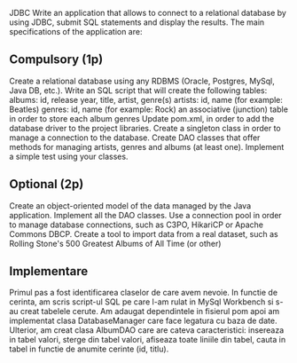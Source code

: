 JDBC
Write an application that allows to connect to a relational database by using JDBC, submit SQL statements and display the results.
The main specifications of the application are:

## Compulsory (1p)

Create a relational database using any RDBMS (Oracle, Postgres, MySql, Java DB, etc.).
Write an SQL script that will create the following tables:
albums: id, release year, title, artist, genre(s)
artists: id, name (for example: Beatles)
genres: id, name (for example: Rock)
an associative (junction) table in order to store each album genres
Update pom.xml, in order to add the database driver to the project libraries.
Create a singleton class in order to manage a connection to the database.
Create DAO classes that offer methods for managing artists, genres and albums (at least one).
Implement a simple test using your classes.

## Optional (2p)
Create an object-oriented model of the data managed by the Java application.
Implement all the DAO classes.
Use a connection pool in order to manage database connections, such as C3PO, HikariCP or Apache Commons DBCP.
Create a tool to import data from a real dataset, such as Rolling Stone's 500 Greatest Albums of All Time (or other)

## Implementare
Primul pas a fost identificarea claselor de care avem nevoie. In functie de cerinta, am scris script-ul SQL pe care l-am rulat in MySql Workbench si s-au creat tabelele cerute. Am adaugat dependintele in fisierul pom apoi am implementat clasa DatabaseManager care face legatura cu baza de date. Ulterior, am creat clasa AlbumDAO care are cateva caracteristici: insereaza in tabel valori, sterge din tabel valori, afiseaza toate liniile din tabel, cauta in tabel in functie de anumite cerinte (id, titlu).